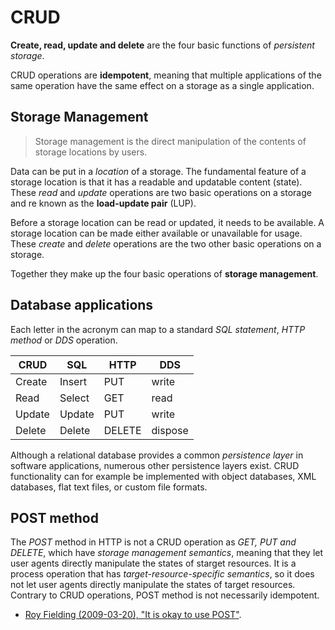 # CRUD

__Create, read, update and delete__ are the four basic functions of _persistent storage_.

CRUD operations are __idempotent__, meaning that multiple applications of the same operation have the same effect on a storage as a single application.

## Storage Management

> Storage management is the direct manipulation of the contents of storage locations by users.

Data can be put in a _location_ of a storage. The fundamental feature of a storage location is that it has a readable and updatable content (state). These _read_ and _update_ operations are two basic operations on a storage and re known as the __load-update pair__ (LUP).

Before a storage location can be read or updated, it needs to be available. A storage location can be made either available or unavailable for usage. These _create_ and _delete_ operations are the two other basic operations on a storage.

Together they make up the four basic operations of __storage management__.

## Database applications

Each letter in the acronym can map to a standard _SQL statement_, _HTTP method_ or _DDS_ operation.

| CRUD   | SQL    | HTTP   | DDS     |
|--------|--------|--------|---------|
| Create | Insert | PUT    | write   |
| Read   | Select | GET    | read    |
| Update | Update | PUT    | write   |
| Delete | Delete | DELETE | dispose |

Although a relational database provides a common _persistence layer_ in software applications, numerous other persistence layers exist. CRUD functionality can for example be implemented with object databases, XML databases, flat text files, or custom file formats.

## POST method

The _POST_ method in HTTP is not a CRUD operation as _GET, PUT and DELETE_, which have _storage management semantics_, meaning that they let user agents directly manipulate the states of starget resources. It is a process operation that has _target-resource-specific semantics_, so it does not let user agents directly manipulate the states of target resources. Contrary to CRUD operations, POST method is not necessarily idempotent.

* [Roy Fielding (2009-03-20), "It is okay to use POST"](https://roy.gbiv.com/untangled/2009/it-is-okay-to-use-post).
